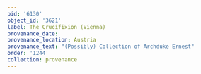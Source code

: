```yaml
---
pid: '6130'
object_id: '3621'
label: The Crucifixion (Vienna)
provenance_date:
provenance_location: Austria
provenance_text: "(Possibly) Collection of Archduke Ernest"
order: '1244'
collection: provenance
---
```

